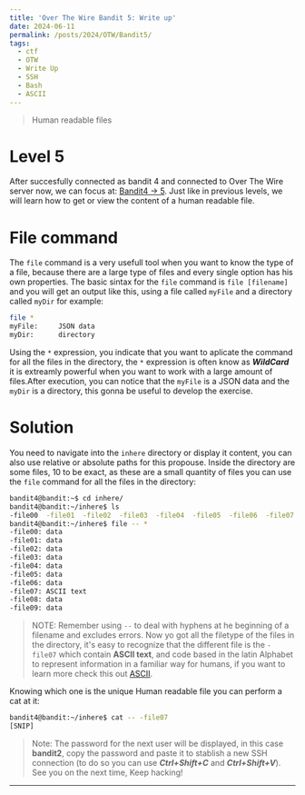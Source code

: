 ```yaml
---
title: 'Over The Wire Bandit 5: Write up'
date: 2024-06-11
permalink: /posts/2024/OTW/Bandit5/
tags:
  - ctf
  - OTW
  - Write Up
  - SSH
  - Bash
  - ASCII
---
```


> Human readable files

Level 5
======
After succesfully connected as bandit 4 and connected to Over The Wire server now, we can focus at: [Bandit4 -> 5](https://overthewire.org/wargames/bandit/bandit5.html). Just like in previous levels, we will learn how to get or view the content of a human readable file.

File command
======
The `file` command is a very usefull tool when you want to know the type of a file, because there are a large type of files and every single option has his own properties. The basic sintax for the `file` command is `file [filename]` and you will get an output like this, using a file called `myFile` and a directory called `myDir` for example:

```bash
file *
myFile:     JSON data
myDir:      directory
```

Using the `*` expression, you indicate that you want to aplicate the command for all the files in the directory, the `*` expression is often know as ***WildCard*** it is extreamly powerful when you want to work with a large amount of files.After execution, you can notice that the `myFile` is a JSON data and the `myDir` is a directory, this gonna be useful to develop the exercise.

Solution
======
You need to navigate into the `inhere` directory or display it content, you can also use relative or absolute paths for this propouse. Inside the directory are some files, 10 to be exact, as these are a small quantity of files you can use the `file` command for all the files in the directory:

```bash
bandit4@bandit:~$ cd inhere/
bandit4@bandit:~/inhere$ ls
-file00  -file01  -file02  -file03  -file04  -file05  -file06  -file07  -file08  -file09
bandit4@bandit:~/inhere$ file -- *
-file00: data
-file01: data
-file02: data
-file03: data
-file04: data
-file05: data
-file06: data
-file07: ASCII text
-file08: data
-file09: data
```

>NOTE: Remember using `--` to deal with hyphens at he beginning of a filename and excludes errors.
Now yo got all the filetype of the files in the directory, it's easy to recognize that the different file is the `-file07` which contain **ASCII text**, and code based in the latin Alphabet to represent information in a familiar way for humans, if you want to learn more check this out [ASCII](https://es.wikipedia.org/wiki/ASCII).

Knowing which one is the unique Human readable file you can perform a cat at it:

```bash
bandit4@bandit:~/inhere$ cat -- -file07
[SNIP]
```

> Note: The password for the next user will be displayed, in this case **bandit2**, copy the password and paste it to stablish a new SSH connection (to do so you can use ***Ctrl+Shift+C*** and ***Ctrl+Shift+V***).
See you on the next time, Keep hacking!

------

